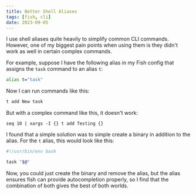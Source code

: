 ```yaml
---
title: Better Shell Aliases
tags: [fish, cli]
date: 2023-09-05
---
```


I use shell aliases quite heavily to simplify common CLI commands. However, one
of my biggest pain points when using them is they didn't work as well in certain
complex commands.

For example, suppose I have the following alias in my Fish config that assigns
the `task` command to an alias `t`:

```bash
alias t="task"
```

Now I can run commands like this:

```bash
t add New task
```

But with a complex command like this, it doesn't work:

```fish
seq 10 | xargs -I {} t add Testing {}
```

I found that a simple solution was to simple create a binary in addition to the
alias. For the `t` alias, this would look like this:

```bash
#!/usr/bin/env bash

task "$@"
```

Now, you could just create the binary and remove the alias, but the alias
ensures fish can provide autocompletion properly, so I find that the combination
of both gives the best of both worlds.
